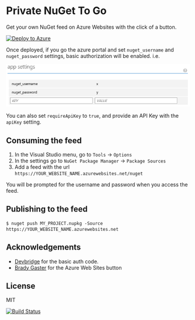 # Private NuGet To Go

Get your own NuGet feed on Azure Websites with the click of a button.

[![Deploy to Azure](http://azuredeploy.net/deploybutton.png)](https://azuredeploy.net/)

Once deployed, if you go the azure portal and set `nuget_username` and `nuget_password` settings, basic authorization will be enabled. i.e.

![settings screenshot](settings.png)

You can also set `requireApiKey` to `true`, and provide an API Key with the `apiKey` setting.

## Consuming the feed

1. In the Visual Studio menu, go to `Tools` -> `Options`
1. In the settings go to `NuGet Package Manager` -> `Package Sources`
1. Add a feed with the url `https://YOUR_WEBSITE_NAME.azurewebsites.net/nuget`

You will be prompted for the username and password when you access the feed.

## Publishing to the feed

```
$ nuget push MY_PROJECT.nupkg -Source https://YOUR_WEBSITE_NAME.azurewebsites.net
```

## Acknowledgements

* [Devbridge](https://www.devbridge.com) for the basic auth code.
* [Brady Gaster](http://www.bradygaster.com/) for the Azure Web Sites button

## License

MIT

[![Build Status](https://travis-ci.org/richorama/PrivateNugetToGo.svg)](https://travis-ci.org/richorama/PrivateNugetToGo)
